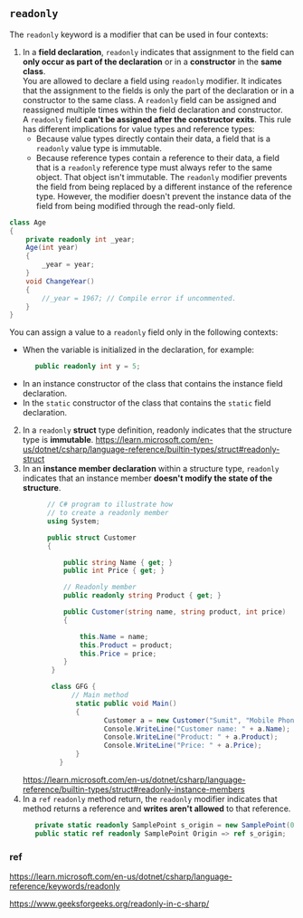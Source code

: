 ## `readonly`

The `readonly` keyword is a modifier that can be used in four contexts:

1. In a **field declaration**, `readonly` indicates that assignment to the field can **only occur as part of the declaration** or in a **constructor** in the **same class**. \
   You are allowed to declare a field using `readonly` modifier. It indicates that the assignment to the fields is only the part of the declaration or in a constructor to the same class.
    A `readonly` field can be assigned and reassigned multiple times within the field declaration and constructor. \
    A `readonly` field **can't be assigned after the constructor exits**. This rule has different implications for value types and reference types:
    - Because value types directly contain their data, a field that is a `readonly` value type is immutable.
    - Because reference types contain a reference to their data, a field that is a `readonly` reference type must always refer to the same object. That object isn't immutable. The `readonly` modifier prevents the field from being replaced by a different instance of the reference type. However, the modifier doesn't prevent the instance data of the field from being modified through the read-only field.
  
```cs
class Age
{
    private readonly int _year;
    Age(int year)
    {
        _year = year;
    }
    void ChangeYear()
    {
        //_year = 1967; // Compile error if uncommented.
    }
}
```

   You can assign a value to a `readonly` field only in the following contexts:
   - When the variable is initialized in the declaration, for example:
      ```cs
         public readonly int y = 5;
      ```
   - In an instance constructor of the class that contains the instance field declaration.
   - In the `static` constructor of the class that contains the `static` field declaration.





2. In a `readonly` **struct** type definition, readonly indicates that the structure type is **immutable**.
    https://learn.microsoft.com/en-us/dotnet/csharp/language-reference/builtin-types/struct#readonly-struct
3. In an **instance member declaration** within a structure type, `readonly` indicates that an instance member **doesn't modify the state of the structure**.
   ```cs
         // C# program to illustrate how
         // to create a readonly member
         using System;

         public struct Customer
         {

	         public string Name { get; }
	         public int Price { get; }

	         // Readonly member
	         public readonly string Product { get; }

	         public Customer(string name, string product, int price)
	         {

		         this.Name = name;
		         this.Product = product;
		         this.Price = price;
	         }
          }

          class GFG {
               // Main method
	            static public void Main()
	            {
		               Customer a = new Customer("Sumit", "Mobile Phone", 2398);
		               Console.WriteLine("Customer name: " + a.Name);
		               Console.WriteLine("Product: " + a.Product);
		               Console.WriteLine("Price: " + a.Price);
	            }
            }
      ```
   https://learn.microsoft.com/en-us/dotnet/csharp/language-reference/builtin-types/struct#readonly-instance-members
4. In a `ref` `readonly` method return, the `readonly` modifier indicates that method returns a reference and **writes aren't allowed** to that reference.
   ```cs
      private static readonly SamplePoint s_origin = new SamplePoint(0, 0, 0);
      public static ref readonly SamplePoint Origin => ref s_origin;
   ```





### ref 
https://learn.microsoft.com/en-us/dotnet/csharp/language-reference/keywords/readonly

https://www.geeksforgeeks.org/readonly-in-c-sharp/

